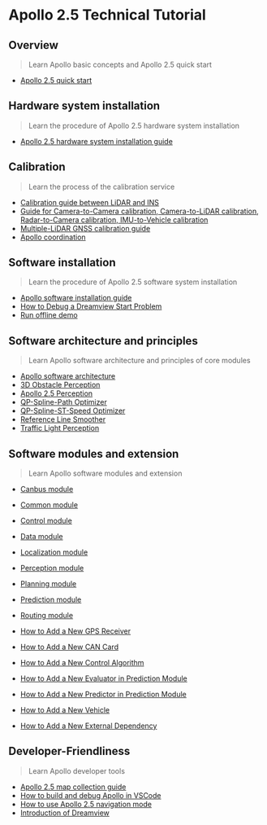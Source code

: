 # Apollo 2.5 Technical Tutorial




## Overview
> Learn Apollo basic concepts and Apollo 2.5 quick start

  * [Apollo 2.5 quick start](https://github.com/ApolloAuto/apollo/blob/master/docs/quickstart/apollo_2_5_quick_start.md "Apollo 2.5 quick start")

## Hardware system installation
> Learn the procedure of Apollo 2.5 hardware system installation

  * [Apollo 2.5 hardware system installation guide](https://github.com/ApolloAuto/apollo/blob/master/docs/quickstart/apollo_2_5_hardware_system_installation_guide_v1.md "Apollo 2.5 hardware system installation guide")

## Calibration
> Learn the process of the calibration service

  * [Calibration guide between LiDAR and INS](https://github.com/ApolloAuto/apollo/blob/master/docs/quickstart/apollo_1_5_lidar_calibration_guide.md "Calibration guide between LiDAR and INS")
  * [Guide for Camera-to-Camera calibration, Camera-to-LiDAR calibration, Radar-to-Camera calibration, IMU-to-Vehicle calibration](https://github.com/ApolloAuto/apollo/blob/master/docs/quickstart/apollo_2_0_sensor_calibration_guide.md "Guide for Camera-to-Camera Calibration, Camera-to-LiDAR Calibration, Radar-to-Camera Calibration, IMU-to-Vehicle Calibration")
  * [Multiple-LiDAR GNSS calibration guide](https://github.com/ApolloAuto/apollo/blob/master/docs/quickstart/multiple_lidar_gnss_calibration_guide.md "Multiple-LiDAR GNSS calibration guide")
  * [Apollo coordination](https://github.com/ApolloAuto/apollo/blob/master/docs/specs/coordination.pdf "Apollo coordination")


## Software installation
> Learn the procedure of Apollo 2.5 software system installation

  * [Apollo software installation guide](https://github.com/ApolloAuto/apollo/blob/master/docs/quickstart/apollo_software_installation_guide.md "Apollo software installation guide")
  * [How to Debug a Dreamview Start Problem](https://github.com/ApolloAuto/apollo/blob/master/docs/howto/how_to_debug_dreamview_start_problem.md)
  * [Run offline demo](https://github.com/ApolloAuto/apollo/blob/master/docs/demo_guide/README.md "Run offline demo")


## Software architecture and principles
> Learn Apollo software architecture and principles of core modules

  * [Apollo software architecture](https://github.com/ApolloAuto/apollo/blob/master/docs/specs/Apollo_2.0_Software_Architecture.md "Apollo software architecture")
  * [3D Obstacle Perception](https://github.com/ApolloAuto/apollo/blob/master/docs/specs/3d_obstacle_perception.md)
  * [Apollo 2.5 Perception](https://github.com/ApolloAuto/apollo/blob/master/docs/specs/perception_apollo_2.5.md)
  * [QP-Spline-Path Optimizer](https://github.com/ApolloAuto/apollo/blob/master/docs/specs/qp_spline_path_optimizer.md)
  * [QP-Spline-ST-Speed Optimizer](https://github.com/ApolloAuto/apollo/blob/master/docs/specs/qp_spline_st_speed_optimizer.md)
  * [Reference Line Smoother](https://github.com/ApolloAuto/apollo/blob/master/docs/specs/reference_line_smoother.md)
  * [Traffic Light Perception](https://github.com/ApolloAuto/apollo/blob/master/docs/specs/traffic_light.md)


## Software modules and extension
> Learn Apollo software modules and extension

  * [Canbus module](https://github.com/ApolloAuto/apollo/blob/master/modules/canbus/README.md)
  * [Common module](https://github.com/ApolloAuto/apollo/blob/master/modules/common/README.md)
  * [Control module](https://github.com/ApolloAuto/apollo/blob/master/modules/control/README.md)
  * [Data module](https://github.com/ApolloAuto/apollo/blob/master/modules/data/README.md)
  * [Localization module](https://github.com/ApolloAuto/apollo/blob/master/modules/localization/README.md)
  * [Perception module](https://github.com/ApolloAuto/apollo/blob/master/modules/perception/README.md)
  * [Planning module](https://github.com/ApolloAuto/apollo/blob/master/modules/planning/README.md)
  * [Prediction module](https://github.com/ApolloAuto/apollo/blob/master/modules/prediction/README.md)
  * [Routing module](https://github.com/ApolloAuto/apollo/blob/master/modules/routing/README.md)

  * [How to Add a New GPS Receiver](https://github.com/ApolloAuto/apollo/blob/master/docs/howto/how_to_add_a_gps_receiver.md "How to add a new GPS Receiver")
  * [How to Add a New CAN Card](https://github.com/ApolloAuto/apollo/blob/master/docs/howto/how_to_add_a_new_can_card.md "How to Add a New CAN Card")
  * [How to Add a New Control Algorithm](https://github.com/ApolloAuto/apollo/blob/master/docs/howto/how_to_add_a_new_control_algorithm.md "How to Add a New Control Algorithm")
  * [How to Add a New Evaluator in Prediction Module](https://github.com/ApolloAuto/apollo/blob/master/docs/howto/how_to_add_a_new_evaluator_in_prediction_module.md)
  * [How to Add a New Predictor in Prediction Module](https://github.com/ApolloAuto/apollo/blob/master/docs/howto/how_to_add_a_new_predictor_in_prediction_module.md)
  * [How to Add a New Vehicle](https://github.com/ApolloAuto/apollo/blob/master/docs/howto/how_to_add_a_new_vehicle.md)
  * [How to Add a New External Dependency](https://github.com/ApolloAuto/apollo/blob/master/docs/howto/how_to_add_an_external_dependency.md)


## Developer-Friendliness
> Learn Apollo developer tools

  * [Apollo 2.5 map collection guide](https://github.com/ApolloAuto/apollo/blob/master/docs/quickstart/apollo_2_5_map_collection_guide.md "Apollo 2.5 map collection guide")
  * [How  to build and debug Apollo in VSCode](https://github.com/ApolloAuto/apollo/blob/master/docs/howto/how_to_build_and_debug_apollo_in_vscode_cn.md "How  to build and debug Apollo in VSCode")
  * [How to use Apollo 2.5 navigation mode](https://github.com/ApolloAuto/apollo/blob/master/docs/howto/how_to_use_apollo_2.5_navigation_mode_cn.md "[How to use Apollo 2.5 navigation mode")
  * [Introduction of Dreamview](https://github.com/ApolloAuto/apollo/blob/master/docs/specs/dreamview_usage_table.md "Introduction of Dreamview")


